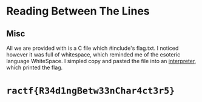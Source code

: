# Reading Between The Lines
##  Misc
All we are provided with is a C file which #include's flag.txt. I noticed however it was full of whitespace, which reminded me of the esoteric language WhiteSpace. I simpled copy and pasted the file into an [interpreter](https://vii5ard.github.io/whitespace/),  which printed the flag.
# `ractf{R34d1ngBetw33nChar4ct3r5}`
